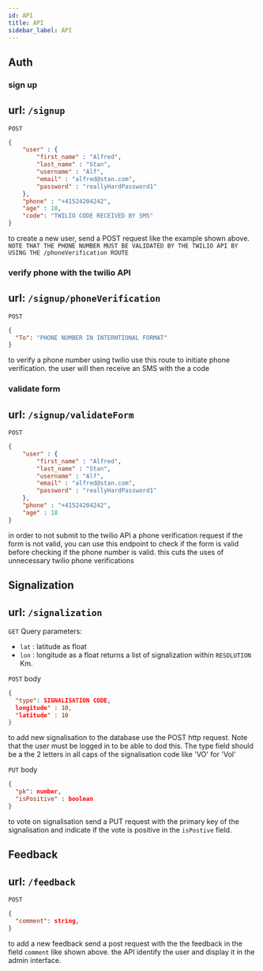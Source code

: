 ```yaml
---
id: API
title: API
sidebar_label: API
---
```



## Auth

### sign up 
url: `/signup`
---
`POST`
```json
{
    "user" : {
        "first_name" : "Alfred",
        "last_name" : "Stan",
        "username" : "Alf",
        "email" : "alfred@stan.com",
        "password" : "reallyHardPassword1"
    },
    "phone" : "+41524204242",
    "age" : 18,
    "code": "TWILIO CODE RECEIVED BY SMS"
}
```
to create a new user, send a POST request like the example shown above. `NOTE THAT THE PHONE NUMBER MUST BE VALIDATED BY THE TWILIO API BY USING THE /phoneVerification ROUTE`

### verify phone with the twilio API
url: `/signup/phoneVerification`
---
`POST`
```json
{
  "To": "PHONE NUMBER IN INTERNTIONAL FORMAT"
}
```
to verify a phone number using twilio use this route to initiate phone verification. the user will then receive an SMS with the a code

### validate form
url: `/signup/validateForm`
---
`POST`
```json
{
    "user" : {
        "first_name" : "Alfred",
        "last_name" : "Stan",
        "username" : "Alf",
        "email" : "alfred@stan.com",
        "password" : "reallyHardPassword1"
    },
    "phone" : "+41524204242",
    "age" : 18
}
```
in order to not submit to the twilio API a phone verification request if the form is not valid, you can use this endpoint to check if the form is valid before checking if the phone number is valid. this cuts the uses of unnecessary twilio phone verifications 



## Signalization
url: `/signalization`
---
`GET` 
Query parameters: 
- `lat` : latitude as float 
- `lon` : longitude as a float
returns a list of signalization within `RESOLUTION` Km.
  
`POST`
body 
```json
{
  "type": SIGNALISATION CODE,
  longitude" : 10,
  "latitude" : 10
}
```
to add new signalisation to the database use the POST http request. Note that the user must be logged in to be able to dod this. 
The type field should be a the 2 letters in all caps of the signalisation code like 'VO' for 'Vol'
  
`PUT`
body
```json
{
  "pk": number,
  "isPositive" : boolean
}
```
to vote on signalisation send a PUT request with the primary key of the signalisation and indicate if the vote is positive in the `isPostive` field. 


## Feedback
url: `/feedback`
---
`POST`
```json
{
  "comment": string,
}
```
to add a new feedback send a post request with the the feedback in the field `comment` like shown above. the API identify the user and display it in the admin interface.




